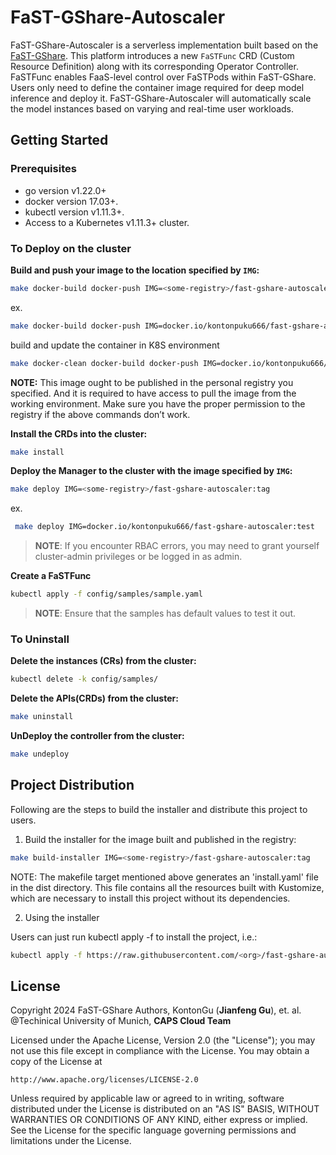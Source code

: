 # FaST-GShare-Autoscaler
FaST-GShare-Autoscaler is a serverless implementation built based on the [FaST-GShare](https://github.com/KontonGu/FaST-GShare.git). This platform introduces a new `FaSTFunc` CRD (Custom Resource Definition) along with its corresponding Operator Controller. FaSTFunc enables FaaS-level control over FaSTPods within FaST-GShare. Users only need to define the container image required for deep model inference and deploy it. FaST-GShare-Autoscaler will automatically scale the model instances based on varying and real-time user workloads.

<!-- including both vertical and horizontal scaling. Vertical scaling allows for more granular GPU resource allocation, optimizing the sharing and utilization of GPU computational resources. -->


## Getting Started

### Prerequisites
- go version v1.22.0+
- docker version 17.03+.
- kubectl version v1.11.3+.
- Access to a Kubernetes v1.11.3+ cluster.

### To Deploy on the cluster
**Build and push your image to the location specified by `IMG`:**

```sh
make docker-build docker-push IMG=<some-registry>/fast-gshare-autoscaler:tag
```
ex. 
```sh
make docker-build docker-push IMG=docker.io/kontonpuku666/fast-gshare-autoscaler:test
```

build and update the container in K8S environment
```sh
make docker-clean docker-build docker-push IMG=docker.io/kontonpuku666/fast-gshare-autoscaler:test
```

**NOTE:** This image ought to be published in the personal registry you specified.
And it is required to have access to pull the image from the working environment.
Make sure you have the proper permission to the registry if the above commands don’t work.

**Install the CRDs into the cluster:**

```sh
make install
```

**Deploy the Manager to the cluster with the image specified by `IMG`:**

```sh
make deploy IMG=<some-registry>/fast-gshare-autoscaler:tag
```
ex.
```sh
 make deploy IMG=docker.io/kontonpuku666/fast-gshare-autoscaler:test
```
> **NOTE**: If you encounter RBAC errors, you may need to grant yourself cluster-admin
privileges or be logged in as admin.

**Create a FaSTFunc**

<!-- You can apply the samples (examples) from the config/sample: -->

```sh
kubectl apply -f config/samples/sample.yaml
```

>**NOTE**: Ensure that the samples has default values to test it out.

### To Uninstall
**Delete the instances (CRs) from the cluster:**

```sh
kubectl delete -k config/samples/
```

**Delete the APIs(CRDs) from the cluster:**

```sh
make uninstall
```

**UnDeploy the controller from the cluster:**

```sh
make undeploy
```

## Project Distribution

Following are the steps to build the installer and distribute this project to users.

1. Build the installer for the image built and published in the registry:

```sh
make build-installer IMG=<some-registry>/fast-gshare-autoscaler:tag
```

NOTE: The makefile target mentioned above generates an 'install.yaml'
file in the dist directory. This file contains all the resources built
with Kustomize, which are necessary to install this project without
its dependencies.

2. Using the installer

Users can just run kubectl apply -f <URL for YAML BUNDLE> to install the project, i.e.:

```sh
kubectl apply -f https://raw.githubusercontent.com/<org>/fast-gshare-autoscaler/<tag or branch>/dist/install.yaml
```

<!-- ## Contributing
// TODO(user): Add detailed information on how you would like others to contribute to this project

**NOTE:** Run `make help` for more information on all potential `make` targets

More information can be found via the [Kubebuilder Documentation](https://book.kubebuilder.io/introduction.html) -->

## License
Copyright 2024 FaST-GShare Authors, KontonGu (**Jianfeng Gu**), et. al.
@Techinical University of Munich, **CAPS Cloud Team**

Licensed under the Apache License, Version 2.0 (the "License");
you may not use this file except in compliance with the License.
You may obtain a copy of the License at

    http://www.apache.org/licenses/LICENSE-2.0

Unless required by applicable law or agreed to in writing, software
distributed under the License is distributed on an "AS IS" BASIS,
WITHOUT WARRANTIES OR CONDITIONS OF ANY KIND, either express or implied.
See the License for the specific language governing permissions and
limitations under the License.

